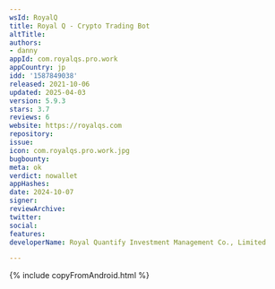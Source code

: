 ```yaml
---
wsId: RoyalQ
title: Royal Q - Crypto Trading Bot
altTitle: 
authors:
- danny
appId: com.royalqs.pro.work
appCountry: jp
idd: '1587849038'
released: 2021-10-06
updated: 2025-04-03
version: 5.9.3
stars: 3.7
reviews: 6
website: https://royalqs.com
repository: 
issue: 
icon: com.royalqs.pro.work.jpg
bugbounty: 
meta: ok
verdict: nowallet
appHashes: 
date: 2024-10-07
signer: 
reviewArchive: 
twitter: 
social: 
features: 
developerName: Royal Quantify Investment Management Co., Limited

---
```


{% include copyFromAndroid.html %}